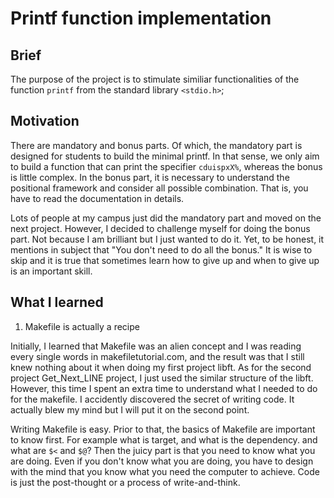 # Printf function implementation

## Brief

The purpose of the project is to stimulate similiar functionalities of the function `printf` from the standard library `<stdio.h>`;

## Motivation
There are mandatory and bonus parts. Of which, the mandatory part is designed for students to build the minimal printf. 
In that sense, we only aim to build a function that can print the specifier `cduispxX%`, whereas the bonus is little complex.
In the bonus part, it is necessary to understand the positional framework and consider all possible combination. 
That is, you have to read the documentation in details. 

Lots of people at my campus just did the mandatory part and moved on the next project. 
However, I decided to challenge myself for doing the bonus part.
Not because I am brilliant but I just wanted to do it. 
Yet, to be honest, it mentions in subject that "You don't need to do all the bonus." 
It is wise to skip and it is true that sometimes learn how to give up and when to give up is an important skill. 

## What I learned

1. Makefile is actually a recipe

Initially, I learned that Makefile was an alien concept and I was reading every single words in makefiletutorial.com, 
and the result was that I still knew nothing about it when doing my first project libft. 
As for the second project Get_Next_LINE project, I just used the similar structure of the libft. 
However, this time I spent an extra time to understand what I needed to do for the makefile. 
I accidently discovered the secret of writing code. It actually blew my mind but I will put it on the second point. 

Writing Makefile is easy. Prior to that, the basics of Makefile are important to know first. 
For example what is target, and what is the dependency. 
and what are `$<` and `$@`? Then the juicy part is that you need to know what you are doing. 
Even if you don't know what you are doing, you have to design with the mind that you know what you need the computer to achieve. 
Code is just the post-thought or a process of write-and-think.
